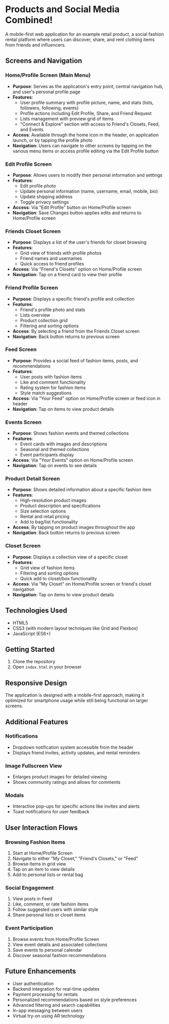 # Products and Social Media Combined!

A mobile-first web application for an example retail product, a social fashion rental platform where users can discover, share, and rent clothing items from friends and influencers.

## Screens and Navigation

### Home/Profile Screen (Main Menu)
- **Purpose**: Serves as the application's entry point, central navigation hub, and user's personal profile page
- **Features**: 
  - User profile summary with profile picture, name, and stats (lists, followers, following, events)
  - Profile actions including Edit Profile, Share, and Friend Request
  - Lists management with preview grid of items
  - "Connect & Explore" section with access to Friend's Closets, Feed, and Events
- **Access**: Available through the home icon in the header, on application launch, or by tapping the profile photo
- **Navigation**: Users can navigate to other screens by tapping on the various menu items or access profile editing via the Edit Profile button

### Edit Profile Screen
- **Purpose**: Allows users to modify their personal information and settings
- **Features**:
  - Edit profile photo
  - Update personal information (name, username, email, mobile, bio)
  - Update shipping address
  - Toggle privacy settings
- **Access**: Via "Edit Profile" button on Home/Profile screen
- **Navigation**: Save Changes button applies edits and returns to Home/Profile screen

### Friends Closet Screen
- **Purpose**: Displays a list of the user's friends for closet browsing
- **Features**:
  - Grid view of friends with profile photos
  - Friend names and usernames
  - Quick access to friend profiles
- **Access**: Via "Friend's Closets" option on Home/Profile screen
- **Navigation**: Tap on a friend card to view their profile

### Friend Profile Screen
- **Purpose**: Displays a specific friend's profile and collection
- **Features**:
  - Friend's profile photo and stats
  - Lists overview
  - Product collection grid
  - Filtering and sorting options
- **Access**: By selecting a friend from the Friends Closet screen
- **Navigation**: Back button returns to previous screen

### Feed Screen
- **Purpose**: Provides a social feed of fashion items, posts, and recommendations
- **Features**:
  - User posts with fashion items
  - Like and comment functionality
  - Rating system for fashion items
  - Style match suggestions
- **Access**: Via "Your Feed" option on Home/Profile screen or feed icon in header
- **Navigation**: Tap on items to view product details

### Events Screen
- **Purpose**: Shows fashion events and themed collections
- **Features**:
  - Event cards with images and descriptions
  - Seasonal and themed collections
  - Event participants display
- **Access**: Via "Your Events" option on Home/Profile screen
- **Navigation**: Tap on events to see details

### Product Detail Screen
- **Purpose**: Shows detailed information about a specific fashion item
- **Features**:
  - High-resolution product images
  - Product description and specifications
  - Size selection options
  - Rental and retail pricing
  - Add to bag/list functionality
- **Access**: By tapping on product images throughout the app
- **Navigation**: Back button returns to previous screen

### Closet Screen
- **Purpose**: Displays a collection view of a specific closet
- **Features**:
  - Grid view of fashion items
  - Filtering and sorting options
  - Quick add to closet/box functionality
- **Access**: Via "My Closet" on Home/Profile screen or friend's closet navigation
- **Navigation**: Tap on items to view product details

## Technologies Used

- HTML5
- CSS3 (with modern layout techniques like Grid and Flexbox)
- JavaScript (ES6+)

## Getting Started

1. Clone the repository
2. Open `index.html` in your browser

## Responsive Design

The application is designed with a mobile-first approach, making it optimized for smartphone usage while still being functional on larger screens.

## Additional Features

### Notifications
- Dropdown notification system accessible from the header
- Displays friend invites, activity updates, and rental reminders

### Image Fullscreen View
- Enlarges product images for detailed viewing
- Shows community ratings and allows for comments

### Modals
- Interactive pop-ups for specific actions like invites and alerts
- Toast notifications for user feedback

## User Interaction Flows

### Browsing Fashion Items
1. Start at Home/Profile Screen
2. Navigate to either "My Closet," "Friend's Closets," or "Feed"
3. Browse items in grid view
4. Tap on an item to view details
5. Add to personal lists or rental bag

### Social Engagement
1. View posts in Feed
2. Like, comment, or rate fashion items
3. Follow suggested users with similar style
4. Share personal lists or closet items

### Event Participation
1. Browse events from Home/Profile Screen
2. View event details and associated collections
3. Save events to personal calendar
4. Discover seasonal fashion recommendations

## Future Enhancements

- User authentication
- Backend integration for real-time updates
- Payment processing for rentals
- Personalized recommendations based on style preferences
- Advanced filtering and search capabilities
- In-app messaging between users
- Virtual try-on using AR technology
